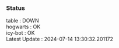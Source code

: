 ### Status


table : DOWN  
hogwarts : OK  
icy-bot : OK  
Latest Update : 2024-07-14 13:30:32.201172
